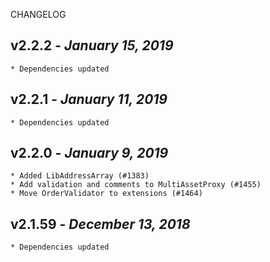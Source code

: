 <!--
changelogUtils.file is auto-generated using the monorepo-scripts package. Don't edit directly.
Edit the package's CHANGELOG.json file only.
-->

CHANGELOG

## v2.2.2 - _January 15, 2019_

    * Dependencies updated

## v2.2.1 - _January 11, 2019_

    * Dependencies updated

## v2.2.0 - _January 9, 2019_

    * Added LibAddressArray (#1383)
    * Add validation and comments to MultiAssetProxy (#1455)
    * Move OrderValidator to extensions (#1464)

## v2.1.59 - _December 13, 2018_

    * Dependencies updated
